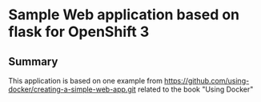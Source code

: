 # Sample Web application based on flask for OpenShift 3

## Summary
This application is based on one example from https://github.com/using-docker/creating-a-simple-web-app.git
related to the book "Using Docker"
